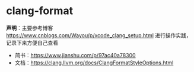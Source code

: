 # clang-format

**声明**：主要参考博客 https://www.cnblogs.com/Wayou/p/xcode_clang_setup.html 进行操作实践，记录下来方便自己查看

* 简书：https://www.jianshu.com/p/97ac40a78300
* 文档：https://clang.llvm.org/docs/ClangFormatStyleOptions.html
